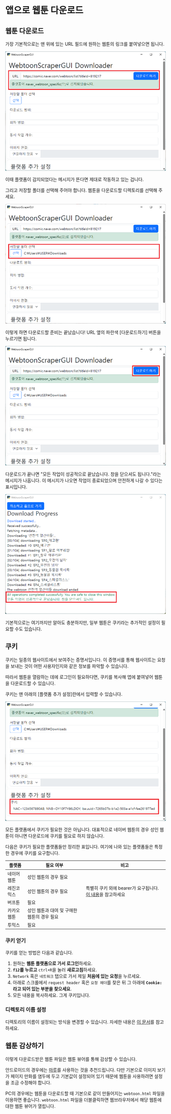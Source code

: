 # 앱으로 웹툰 다운로드

## 웹툰 다운로드

가장 기본적으로는 맨 위에 있는 URL 필드에 원하는 웹툰의 링크를 붙여넣으면 됩니다.

![url 입력](image/app-guide/1727100286243.png)

이때 플랫폼이 감지되었다는 메시지가 뜬다면 제대로 작동하고 있는 겁니다.

그리고 저장할 폴더를 선택해 주어야 합니다.
웹툰을 다운로드할 디렉토리를 선택해 주세요.

![다운로드할 디랙토리 선택](image/app-guide/1727107301381.png)

이렇게 하면 다운로드할 준비는 끝났습니다!
URL 옆의 파란색 [다운로드하기] 버튼을 누르기면 됩니다.

![다운로드 버튼](image/app-guide/1727112380006.png)

다운로드가 끝나면 "모든 작업이 성공적으로 끝났습니다. 창을 닫으셔도 됩니다."라는 메시지가 나옵니다.
이 메시지가 나오면 작업이 종료되었으며 안전하게 나갈 수 있다는 표시입니다.

![다운로드 완료](image/app-guide/1727179004126.png)

기본적으로는 여기까지만 알아도 충분하지만, 일부 웹툰은 쿠키라는 추가적인 설정이 필요할 수도 있습니다.

## 쿠키

쿠키는 일종의 웹사이트에서 보여주는 증명서입니다.
이 증명서를 통해 웹사이트는 요청을 보내는 것이 어떤 사용자인지와 같은 정보를 파악할 수 있습니다.

따라서 웹툰을 열람하는 데에 로그인이 필요하다면, 쿠키를 복사해 앱에 붙여넣어 웹툰을 다운로드할 수 있습니다.

쿠키는 맨 아래의 [플랫폼 추가 설정]란에서 입력할 수 있습니다.

![cookie inserted](image/app-guide/1727108032165.png)

모든 플랫폼에서 쿠키가 필요한 것은 아닙니다.
대표적으로 네이버 웹툰의 경우 성인 웹툰이 아니면 다운로드에 쿠키를 필요로 하지 않습니다.

다음은 쿠키가 필요한 플랫폼들만 정리한 표입니다.
여기에 나와 있는 플랫폼들은 특정한 경우에 쿠키를 요구합니다.

| 플랫폼 | 필요 여부 | 비고 |
|--|--|--|
| 네이어 웹툰 | 성인 웹툰의 경우 필요 | |
| 레진코믹스 | 성인 웹툰의 경우 필요 | 특별히 쿠키 외에 bearer가 요구됩니다. [이 내용](10-platforms.md#레진코믹스-bearer)을 참고하세요 |
| 버프툰 | 필요 | |
| 카카오 웹툰 | 성인 웹툰과 대여 및 구매한 웹툰의 경우 필요 | |
| 투믹스 | 필요 | |

### 쿠키 얻기

쿠키를 얻는 방법은 다음과 같습니다.

1. 원하는 **웹툰 플랫폼으로 가서 로그인**하세요.
1. **`f12`를 누르고** `ctrl+R`을 눌러 **새로고침**하세요.
1. `Network` 혹은 `네트워크` 탭으로 가서 제일 **처음에 있는 요청**을 누르세요.
1. 아래로 스크롤에서 `request header` 혹은 `요청 헤더`를 찾은 뒤 그 아래에 **`Cookie:`라고 되어 있는 부분을 찾으세요**.
1. 모든 내용을 복사하세요. 그게 쿠키입니다.

### 디렉토리 이름 설정

디렉토리의 이름이 설정되는 방식을 변경할 수 있습니다.
자세한 내용은 [이 문서](./11-directory-name.md)를 참고하세요.

## 웹툰 감상하기

이렇게 다운로드받은 웹툰 파일은 웹툰 뷰어를 통해 감상할 수 있습니다.

안드로이드의 경우에는 [마루](https://play.google.com/store/apps/details?id=my.geulga)를 사용하는 것을 추천드립니다.
다만 기본으로 이미지 보기가 페이지 만화를 염두에 두고 기본값이 설정되어 있기 때문에 웹툰을 사용하려면 설정을 조금 수정해야 합니다.

PC의 경우에는 웹툰을 다운로드할 때 기본으로 같이 만들어지는 `webtoon.html` 파일을 이용하면 좋습니다.
`webtoon.html` 파일을 더블클릭하면 웹브라우저에서 해당 웹툰에 대한 웹툰 뷰어가 열립니다.
